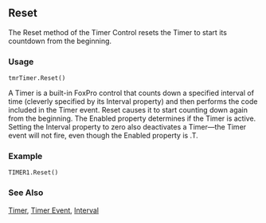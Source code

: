 ## Reset

The Reset method of the Timer Control resets the Timer to start its countdown from the beginning. 

### Usage

```foxpro
tmrTimer.Reset()
```

A Timer is a built-in FoxPro control that counts down a specified interval of time (cleverly specified by its Interval property) and then performs the code included in the Timer event. Reset causes it to start counting down again from the beginning. The Enabled property determines if the Timer is active. Setting the Interval property to zero also deactivates a Timer&mdash;the Timer event will not fire, even though the Enabled property is .T.

### Example

```foxpro
TIMER1.Reset()
```
### See Also

[Timer](s4g465.md), [Timer Event](s4g463.md), [Interval](s4g462.md)